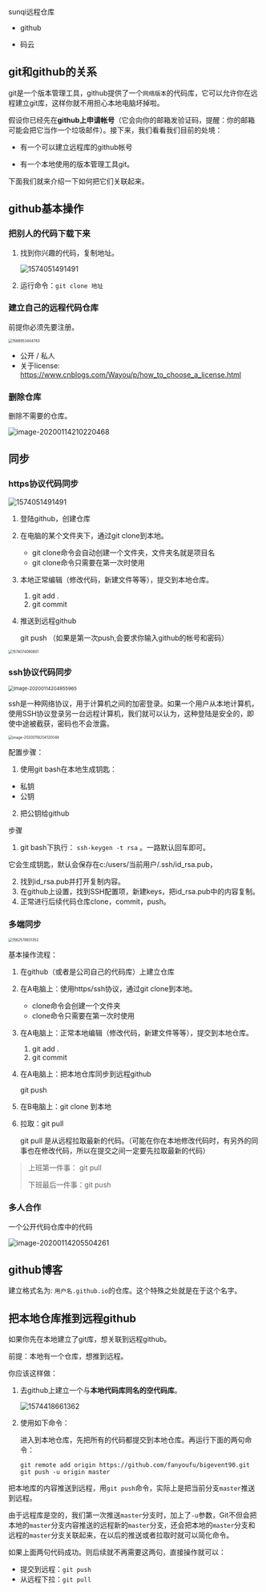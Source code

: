 sunqi远程仓库

- github

- 码云



## git和github的关系

git是一个版本管理工具，github提供了一个`网络版本`的代码库，它可以允许你在远程建立git库，这样你就不用担心本地电脑坏掉啦。

假设你已经先在**github上申请帐号**（它会向你的邮箱发验证码，提醒：你的邮箱可能会把它当作一个垃圾邮件）。接下来，我们看看我们目前的处境：

- 有一个可以建立远程库的github帐号

- 有一个本地使用的版本管理工具git。

下面我们就来介绍一下如何把它们关联起来。

## github基本操作

### 把别人的代码下载下来

1. 找到你兴趣的代码，复制地址。

   ![1574051491491](asset/1574051491491.png)

2. 运行命令：`git clone 地址`

### 建立自己的远程代码仓库

前提你必须先要注册。

<img src="asset/1568953444783.png" alt="1568953444783" style="zoom:50%;" />

- 公开 / 私人 
- 关于license: https://www.cnblogs.com/Wayou/p/how_to_choose_a_license.html

### 删除仓库

删除不需要的仓库。

![image-20200114210220468](asset/image-20200114210220468.png)

## 同步



### https协议代码同步

![1574051491491](asset/1574051491491.png)

1. 登陆github，创建仓库

2. 在电脑的某个文件夹下，通过git clone到本地。

   - git clone命令会自动创建一个文件夹，文件夹名就是项目名
   - git clone命令只需要在第一次时使用

3. 本地正常编辑（修改代码，新建文件等等），提交到本地仓库。

   1. git add .
   2. git commit

4. 推送到远程github

   git push  （如果是第一次push,会要求你输入github的帐号和密码）

<img src="asset/1574074090801.png" alt="1574074090801" style="zoom:50%;" />



### ssh协议代码同步

<img src="asset/image-20200114204955965.png" alt="image-20200114204955965" style="zoom: 67%;" />

ssh是一种网络协议，用于计算机之间的加密登录。如果一个用户从本地计算机，使用SSH协议登录另一台远程计算机，我们就可以认为，这种登陆是安全的，即使中途被截获，密码也不会泄露。



<img src="asset/image-20200114204120048.png" alt="image-20200114204120048" style="zoom: 50%;" />

配置步骤：

1. 使用git bash在本地生成钥匙：

- 私钥
- 公钥 

2. 把公钥给github



步骤

1. git bash下执行： `ssh-keygen -t rsa` 。一路默认回车即可。 

它会生成钥匙，默认会保存在c:/users/当前用户/.ssh/id_rsa.pub，

2. 找到id_rsa.pub并打开复制内容。
3. 在github上设置，找到SSH配置项，新建keys，把id_rsa.pub中的内容复制。
4. 正常进行后续代码仓库clone，commit，push。





### 多端同步

<img src="./asset/1562578831352.png" alt="1562578831352" style="zoom:50%;" />

基本操作流程：

1. 在github（或者是公司自己的代码库）上建立仓库

2. 在A电脑上：使用https/ssh协议，通过git clone到本地。

   - clone命令会创建一个文件夹
   - clone命令只需要在第一次时使用

3. 在A电脑上：正常本地编辑（修改代码，新建文件等等），提交到本地仓库。

   1. git add .
   2. git commit

4. 在A电脑上：把本地仓库同步到远程github

   git push

5. 在B电脑上：git clone 到本地

6. 拉取：git pull 

   git pull  是从远程拉取最新的代码。（可能在你在本地修改代码时，有另外的同事也在修改代码，所以在提交之间一定要先拉取最新的代码）

> 上班第一件事： git pull
>
> 下班最后一件事：git push

### 多人合作

一个公开代码仓库中的代码

![image-20200114205504261](asset/image-20200114205504261.png)

## github博客

建立格式名为: `用户名.github.io`的仓库。这个特殊之处就是在于这个名字。



## 把本地仓库推到远程github

如果你先在本地建立了git库，想关联到远程github。

前提：本地有一个仓库，想推到远程。

你应该这样做：

1. 去github上建立一个与**本地代码库同名的空代码库**。

   ![1574418661362](asset/1574418661362.png)

2. 使用如下命令：

   进入到本地仓库，先把所有的代码都提交到本地仓库。再运行下面的两句命令：

   ```
   git remote add origin https://github.com/fanyoufu/bigevent90.git
   git push -u origin master
   ```

   

把本地库的内容推送到远程，用`git push`命令，实际上是把当前分支`master`推送到远程。

由于远程库是空的，我们第一次推送`master`分支时，加上了`-u`参数，Git不但会把本地的`master`分支内容推送的远程新的`master`分支，还会把本地的`master`分支和远程的`master`分支关联起来，在以后的推送或者拉取时就可以简化命令。

如果上面两句代码成功。则后续就不再需要这两句，直接操作就可以：

- 提交到远程：`git push`
- 从远程下拉：`git pull`


